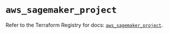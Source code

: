 # `aws_sagemaker_project`

Refer to the Terraform Registry for docs: [`aws_sagemaker_project`](https://registry.terraform.io/providers/hashicorp/aws/4.54.0/docs/resources/sagemaker_project).
